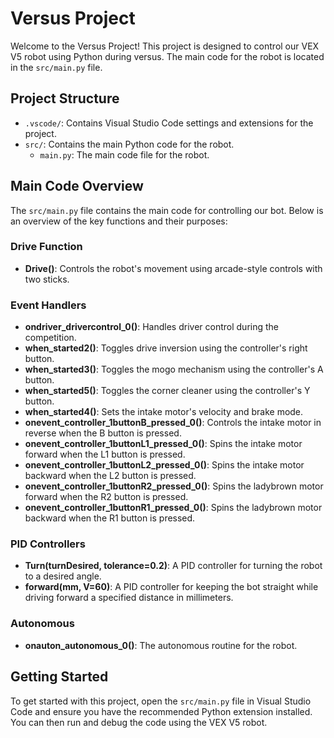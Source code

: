 # Versus Project

Welcome to the Versus Project! This project is designed to control our VEX V5 robot using Python during versus. The main code for the robot is located in the `src/main.py` file.

## Project Structure

- `.vscode/`: Contains Visual Studio Code settings and extensions for the project.
- `src/`: Contains the main Python code for the robot.
  - `main.py`: The main code file for the robot.

## Main Code Overview

The `src/main.py` file contains the main code for controlling our bot. Below is an overview of the key functions and their purposes:

### Drive Function

- **Drive()**: Controls the robot's movement using arcade-style controls with two sticks.

### Event Handlers

- **ondriver_drivercontrol_0()**: Handles driver control during the competition.
- **when_started2()**: Toggles drive inversion using the controller's right button.
- **when_started3()**: Toggles the mogo mechanism using the controller's A button.
- **when_started5()**: Toggles the corner cleaner using the controller's Y button.
- **when_started4()**: Sets the intake motor's velocity and brake mode.
- **onevent_controller_1buttonB_pressed_0()**: Controls the intake motor in reverse when the B button is pressed.
- **onevent_controller_1buttonL1_pressed_0()**: Spins the intake motor forward when the L1 button is pressed.
- **onevent_controller_1buttonL2_pressed_0()**: Spins the intake motor backward when the L2 button is pressed.
- **onevent_controller_1buttonR2_pressed_0()**: Spins the ladybrown motor forward when the R2 button is pressed.
- **onevent_controller_1buttonR1_pressed_0()**: Spins the ladybrown motor backward when the R1 button is pressed.

### PID Controllers

- **Turn(turnDesired, tolerance=0.2)**: A PID controller for turning the robot to a desired angle.
- **forward(mm, V=60)**: A PID controller for keeping the bot straight while driving forward a specified distance in millimeters.

### Autonomous

- **onauton_autonomous_0()**: The autonomous routine for the robot.

## Getting Started

To get started with this project, open the `src/main.py` file in Visual Studio Code and ensure you have the recommended Python extension installed. You can then run and debug the code using the VEX V5 robot.
